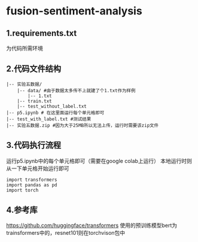 # fusion-sentiment-analysis
## 1.requirements.txt
为代码所需环境

## 2.代码文件结构
```
|-- 实验五数据/
    |-- data/ #由于数据太多传不上就建了个1.txt作为样例
        |-- 1.txt
    |-- train.txt
    |-- test_without_label.txt
|-- p5.ipynb # 在这里面运行每个单元格即可
|-- test_with_label.txt #测试结果
|-- 实验五数据.zip #因为大于25MB所以无法上传，运行时需要该zip文件
```

## 3.代码执行流程
运行p5.ipynb中的每个单元格即可（需要在google colab上运行）
本地运行时则从一下单元格开始运行即可
```
import transformers
import pandas as pd
import torch
```


## 4.参考库
https://github.com/huggingface/transformers
使用的预训练模型bert为trainsformers中的，resnet101则在torchvison包中
